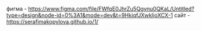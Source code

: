 фигма - https://www.figma.com/file/FWfqE0JhrZu5Qgvnu0QKaL/Untitled?type=design&node-id=0%3A1&mode=dev&t=9HkiqfJXwkljoXCX-1
сайт - https://serafimakopylova.github.io/1/
